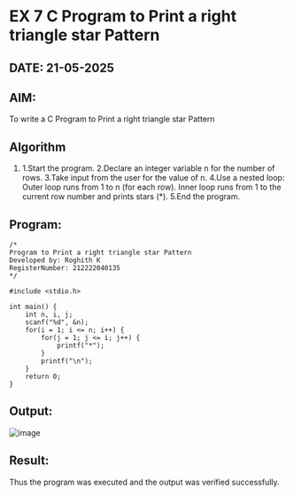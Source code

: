 # EX 7 C Program to Print a right triangle star Pattern
## DATE: 21-05-2025
## AIM:
To write a C Program to Print a right triangle star Pattern

## Algorithm
1. 1.Start the program.
2.Declare an integer variable n for the number of rows. 
3.Take input from the user for the value of n. 
4.Use a nested loop: Outer loop runs from 1 to n (for each row). Inner loop runs from 1 to the current row number and prints stars (*).
5.End the program.  

## Program:
```
/*
Program to Print a right triangle star Pattern
Developed by: Roghith K
RegisterNumber: 212222040135
*/

#include <stdio.h>

int main() {
    int n, i, j;
    scanf("%d", &n);
    for(i = 1; i <= n; i++) {
        for(j = 1; j <= i; j++) {
            printf("*");
        }
        printf("\n");
    }
    return 0;
}
```

## Output:
![image](https://github.com/user-attachments/assets/b9fea126-dcef-445e-a163-56920219cf11)


## Result:
Thus the program was executed and the output was verified successfully.

